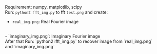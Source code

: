 Requirement: numpy, matplotlib, scipy
<br>
Run: `python2 fft_img.py` to fft `test.png` and create:
<br>
-  `real_img.png`: Real Fourier image 
<br>
- `imaginary_img.png`: Imaginary Fourier image
<br>
After that Run: `python2 ifft_img.py` to recover image from `real_img.png` and `imaginary_img.png`
